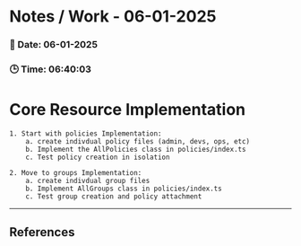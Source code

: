 
# Notes / Work - 06-01-2025

### 📅 Date: 06-01-2025
### 🕒 Time: 06:40:03

# Core Resource Implementation  

    1. Start with policies Implementation:
        a. create indivdual policy files (admin, devs, ops, etc)
        b. Implement the AllPolicies class in policies/index.ts
        c. Test policy creation in isolation

    2. Move to groups Implementation:
        a. create indivdual group files
        b. Implement AllGroups class in policies/index.ts
        c. Test group creation and policy attachment




---

## References

